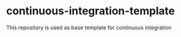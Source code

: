 # continuous-integration-template
This repository is used as base template for continuous integration
